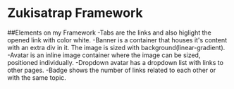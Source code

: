 # Zukisatrap Framework
##Elements on my Framework
-Tabs are the links and also higlight the opened link with color white.
-Banner is a container that houses it's content with an extra div in it. The image is sized with background(linear-gradient).
-Avatar is an inline image container where the image can be sized, positioned individually.
-Dropdown avatar has a dropdown list with links to other pages.
-Badge shows the number of links related to each other or with the same topic.
